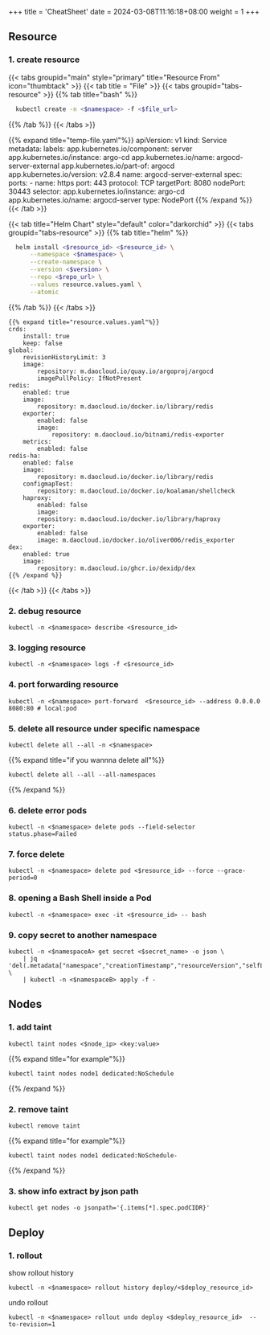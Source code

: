 +++
title = 'CheatSheet'
date = 2024-03-08T11:16:18+08:00
weight = 1
+++

## Resource
### 1. create resource
{{< tabs groupid="main" style="primary" title="Resource From" icon="thumbtack" >}}
{{< tab title = "File" >}}
  {{< tabs groupid="tabs-resource" >}}
  {{% tab title="bash" %}}
  ```bash
    kubectl create -n <$namespace> -f <$file_url>
  ```
  {{% /tab %}}
  {{< /tabs >}}

  {{% expand title="temp-file.yaml"%}}
    apiVersion: v1
    kind: Service
    metadata:
    labels:
        app.kubernetes.io/component: server
        app.kubernetes.io/instance: argo-cd
        app.kubernetes.io/name: argocd-server-external
        app.kubernetes.io/part-of: argocd
        app.kubernetes.io/version: v2.8.4
    name: argocd-server-external
    spec:
    ports:
    - name: https
        port: 443
        protocol: TCP
        targetPort: 8080
        nodePort: 30443
    selector:
        app.kubernetes.io/instance: argo-cd
        app.kubernetes.io/name: argocd-server
    type: NodePort
  {{% /expand %}}
{{< /tab >}}

{{< tab title="Helm Chart" style="default" color="darkorchid" >}}
   {{< tabs groupid="tabs-resource" >}}
  {{% tab title="helm" %}}
  ```bash
    helm install <$resource_id> <$resource_id> \
        --namespace <$namespace> \
        --create-namespace \
        --version <$version> \
        --repo <$repo_url> \
        --values resource.values.yaml \
        --atomic
  ```
  {{% /tab %}}
  {{< /tabs >}}

    {{% expand title="resource.values.yaml"%}}
    crds:
        install: true
        keep: false
    global:
        revisionHistoryLimit: 3
        image:
            repository: m.daocloud.io/quay.io/argoproj/argocd
            imagePullPolicy: IfNotPresent
    redis:
        enabled: true
        image:
            repository: m.daocloud.io/docker.io/library/redis
        exporter:
            enabled: false
            image:
                repository: m.daocloud.io/bitnami/redis-exporter
        metrics:
            enabled: false
    redis-ha:
        enabled: false
        image:
            repository: m.daocloud.io/docker.io/library/redis
        configmapTest:
            repository: m.daocloud.io/docker.io/koalaman/shellcheck
        haproxy:
            enabled: false
            image:
            repository: m.daocloud.io/docker.io/library/haproxy
        exporter:
            enabled: false
            image: m.daocloud.io/docker.io/oliver006/redis_exporter
    dex:
        enabled: true
        image:
            repository: m.daocloud.io/ghcr.io/dexidp/dex
    {{% /expand %}}
{{< /tab >}}
{{< /tabs >}}


### 2. debug resource
```shell
kubectl -n <$namespace> describe <$resource_id>
```

### 3. logging resource
```shell
kubectl -n <$namespace> logs -f <$resource_id>
```

### 4. port forwarding resource
```shell
kubectl -n <$namespace> port-forward  <$resource_id> --address 0.0.0.0 8080:80 # local:pod
```

### 5. delete all resource under specific namespace
```shell
kubectl delete all --all -n <$namespace>
```
{{% expand title="if you wannna delete all"%}}
```shell
kubectl delete all --all --all-namespaces
```
{{% /expand %}}

### 6. delete error pods
```shell
kubectl -n <$namespace> delete pods --field-selector status.phase=Failed
```

### 7. force delete
```shell
kubectl -n <$namespace> delete pod <$resource_id> --force --grace-period=0
```

### 8. opening a Bash Shell inside a Pod 
```shell
kubectl -n <$namespace> exec -it <$resource_id> -- bash  
```

### 9. copy secret to another namespace
```shell
kubectl -n <$namespaceA> get secret <$secret_name> -o json \
    | jq 'del(.metadata["namespace","creationTimestamp","resourceVersion","selfLink","uid"])' \
    | kubectl -n <$namespaceB> apply -f -
```


## Nodes
### 1. add taint
```shell
kubectl taint nodes <$node_ip> <key:value>
```
{{% expand title="for example"%}}
```shell
kubectl taint nodes node1 dedicated:NoSchedule
```
{{% /expand %}}
### 2. remove taint
```shell
kubectl remove taint
```
{{% expand title="for example"%}}
```shell
kubectl taint nodes node1 dedicated:NoSchedule-
```
{{% /expand %}}

### 3. show info extract by json path
```shell
kubectl get nodes -o jsonpath='{.items[*].spec.podCIDR}'
```

## Deploy

### 1. rollout
show rollout history
```shell
kubectl -n <$namespace> rollout history deploy/<$deploy_resource_id>
```

undo rollout
```shell
kubectl -n <$namespace> rollout undo deploy <$deploy_resource_id>  --to-revision=1
```